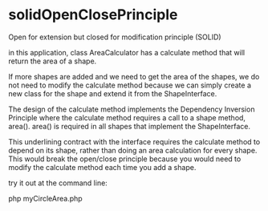 # solidOpenClosePrinciple


  Open for extension but closed for modification principle (SOLID)
 
  in this application, class AreaCalculator has a calculate method that will return
  the area of a shape.
 
  If more shapes are added and we need to get the area of the shapes,
  we do not need to modify the calculate method because we can simply
  create a new class for the shape and extend it from the ShapeInterface.
 
  The design of the calculate method implements the Dependency Inversion Principle
  where the calculate method requires a call to a shape method, area(). area() is
  required in all shapes that implement the ShapeInterface.
 
  This underlining contract with the interface requires the calculate method to
  depend on its shape, rather than doing an area calculation for every shape. This
  would break the open/close principle because you would need to modify the calculate
  method each time you add a shape.
 
 
 try it out at the command line:

php myCircleArea.php
